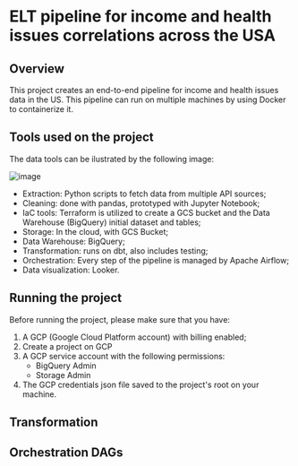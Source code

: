 # ELT pipeline for income and health issues correlations across the USA

## Overview
This project creates an end-to-end pipeline for income and health issues data in the US. This pipeline can run on multiple machines by using Docker to containerize it.

## Tools used on the project
The data tools can be ilustrated by the following image:

![image](https://github.com/user-attachments/assets/78381c16-e94f-4dbd-ba51-7c02ffb81e64)

- Extraction: Python scripts to fetch data from multiple API sources;
- Cleaning: done with pandas, prototyped with Jupyter Notebook;
- IaC tools: Terraform is utilized to create a GCS bucket and the Data Warehouse (BigQuery) initial dataset and tables;
- Storage: In the cloud, with GCS Bucket;
- Data Warehouse: BigQuery;
- Transformation: runs on dbt, also includes testing;
- Orchestration: Every step of the pipeline is managed by Apache Airflow;
- Data visualization: Looker.

## Running the project
Before running the project, please make sure that you have:
1. A GCP (Google Cloud Platform account) with billing enabled;
2. Create a project on GCP 
3. A GCP service account with the following permissions:
   - BigQuery Admin
   - Storage Admin
4. The GCP credentials json file saved to the project's root on your machine.

## Transformation 

## Orchestration DAGs


